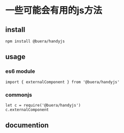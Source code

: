 # 一些可能会有用的js方法
## install
```
npm install @buera/handyjs
```

## usage
### es6 module
```
import { externalComponent } from '@buera/handyjs'
```
### commonjs
```
let c = require('@buera/handyjs')
c.externalComponent
```

## documention